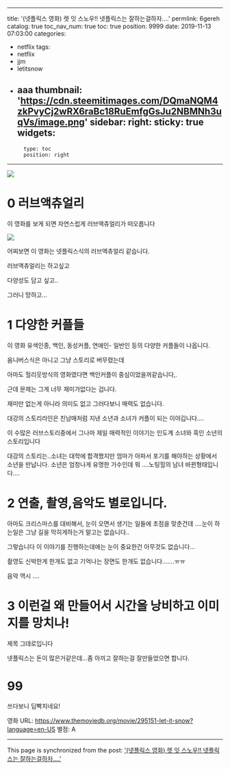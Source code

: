 
---
title: '(넷플릭스 영화)  렛 잇 스노우!! 넷플릭스는 잘하는걸하자....'
permlink: 6gereh
catalog: true
toc_nav_num: true
toc: true
position: 9999
date: 2019-11-13 07:03:00
categories:
- netflix
tags:
- netflix
- jjm
- letitsnow
- aaa
thumbnail: 'https://cdn.steemitimages.com/DQmaNQM4zkPvyCj2wRX6raBc18RuEmfgGsJu2NBMNh3uqVs/image.png'
sidebar:
    right:
        sticky: true
widgets:
    -
        type: toc
        position: right
---


![](https://cdn.steemitimages.com/DQmaNQM4zkPvyCj2wRX6raBc18RuEmfgGsJu2NBMNh3uqVs/image.png)

# 0 러브액츄얼리 

이 영화를 보게 되면 자연스럽게 러브액츄얼리가 떠오릅니다

![](https://cdn.steemitimages.com/DQmP7UnXiPiLEwspZdkaNag9Z6unKNw2z6qmuuDxsvxeJv3/image.png)


어찌보면 이 영화는  넷플릭스식의  러브액츄얼리 같습니다. 

러브액츄얼리는 하고싶고

다양성도 담고 싶고..

그러니 망하고...

# 1 다양한 커플들

이 영화 유색인종, 백인, 동성커플, 연애인- 일반인 등의 다양한 커플들이 나옵니다.

옴니버스식은 아니고 그냥 스토리로 버무렸는데

아마도 헐리웃방식의 영화였다면 백인커플이 중심이었을꺼같습니다,.

근데 문제는 그게 너무 재미가없다는 겁니다.

재미만 없는게 아니라 의미도 없고 그러다보니 매력도 없습니다.

대강의 스토리라인은 친남매처럼 지낸 소년과 소녀가 커플이 되는 이야깁니다....

이 수많은 러브스토리중에서 그나마 제일 매력적인 이야기는 인도계 소녀와  흑인 소년의 스토리입니다 

대강의 스토리는..소녀는 대학에 합격했지만  엄마가 아파서 포기를 해야하는 상황에서 소년을 만납니다. 소년은 엄청나게 유명한 가수인데 뭐 ....노팅힐의 남녀 바뀐형태입니다....

# 2 연출, 촬영,음악도 별로입니다.
아마도 크리스마스를 대비해서, 눈이 오면서 생기는 일들에 초점을 맞춘건데 ....눈이 하는일은 그냥 길을 막히게하는거 말고는 없습니다..

그렇습니다 이 이야기를 진행하는데에는 눈이 중요한건 아무것도 없습니다...

촬영도 신박한게 한개도 없고 기억나는 장면도 한개도 없습니다.......ㅠㅠ

음악 역시 ....

# 3 이런걸 왜 만들어서 시간을 낭비하고 이미지를 망치나!

제목 그데로입니다

넷플릭스는 돈이 많은거같은데...좀 아끼고 잘하는걸 잘만들었으면 합니다.


# 99

쓰다보니 딥빡치네요!




영화 URL: https://www.themoviedb.org/movie/295151-let-it-snow?language=en-US
별점: A

- - -

This page is synchronized from the post: ['(넷플릭스 영화)  렛 잇 스노우!! 넷플릭스는 잘하는걸하자....'](https://steemit.com/@virus707/6gereh)
